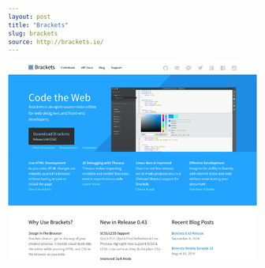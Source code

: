 ```yaml
---
layout: post
title: "Brackets"
slug: brackets
source: http://brackets.io/
---
```


<img src="/screenshots/brackets.png">
